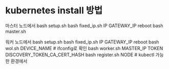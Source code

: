# kubernetes install 방법

마스터 노드에서
bash setup.sh
bash fixed_ip.sh IP GATEWAY_IP
reboot
bash master.sh

워커 노드에서
bash setup.sh
bash fixed_ip.sh IP GATEWAY_IP
reboot
bash wol.sh DEVICE_NAME # ifconfig로 확인
bash worker.sh MASTER_IP TOKEN DISCOVERY_TOKEN_CA_CERT_HASH
bash register.sh NODE # kubectl 가능한 환경에서

